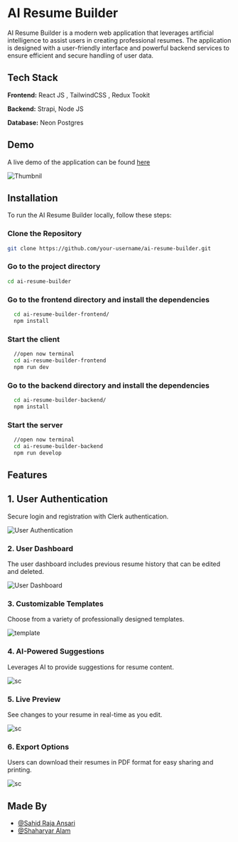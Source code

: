 # AI Resume Builder
AI Resume Builder is a modern web application that leverages artificial intelligence to assist users in creating professional resumes. The application is designed with a user-friendly interface and powerful backend services to ensure efficient and secure handling of user data.

## Tech Stack

**Frontend:** React JS , TailwindCSS , Redux Tookit

**Backend:** Strapi, Node JS

**Database:** Neon Postgres


## Demo

A live demo of the application can be found [here](https://main--ai-resume-builder-07.netlify.app/)

![Thumbnil](path/to/screenshot.png)


## Installation

To run the AI Resume Builder locally, follow these steps:

### Clone the Repository

```bash
git clone https://github.com/your-username/ai-resume-builder.git
```
### Go to the project directory
```bash
cd ai-resume-builder
```
### Go to the frontend directory and install the dependencies
```bash
  cd ai-resume-builder-frontend/
  npm install
```

### Start the client

```bash
  //open now terminal
  cd ai-resume-builder-frontend
  npm run dev
```

### Go to the backend directory and install the dependencies
```bash
  cd ai-resume-builder-backend/
  npm install
```
### Start the server

```bash
  //open now terminal
  cd ai-resume-builder-backend
  npm run develop
```


## Features

## 1. User Authentication

Secure login and registration with Clerk authentication.

![User Authentication](path/to/authentication-screenshot.png)


### 2. User Dashboard

The user dashboard includes previous resume history that can be edited and deleted.

![User Dashboard](path/to/screenshot.png)


### 3. Customizable Templates

Choose from a variety of professionally designed templates.

![template](path/to/screenshot.png)


### 4. AI-Powered Suggestions

Leverages AI to provide suggestions for resume content.

![sc](path/to/screenshot.png)


### 5. Live Preview

See changes to your resume in real-time as you edit.

![sc](path/to/screenshot.png)


### 6. Export Options

Users can download their resumes in PDF format for easy sharing and printing.

![sc](path/to/screenshot.png)



## Made By

- [@Sahid Raja Ansari](https://www.linkedin.com/in/sahidrajaansari/)
- [@Shaharyar Alam](https://www.linkedin.com/in/shaharyar-alam-305322208/) 

